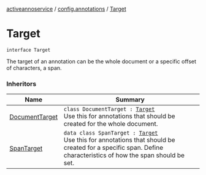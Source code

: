 [activeannoservice](../index.md) / [config.annotations](index.md) / [Target](./-target.md)

# Target

`interface Target`

The target of an annotation can be the whole document or a specific offset of characters, a span.

### Inheritors

| Name | Summary |
|---|---|
| [DocumentTarget](-document-target/index.md) | `class DocumentTarget : `[`Target`](./-target.md)<br>Use this for annotations that should be created for the whole document. |
| [SpanTarget](-span-target/index.md) | `data class SpanTarget : `[`Target`](./-target.md)<br>Use this for annotations that should be created for a specific span. Define characteristics of how the span should be set. |
